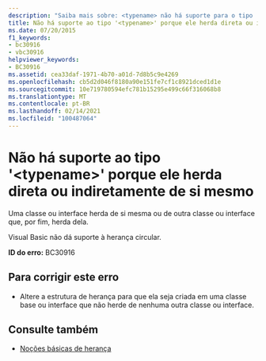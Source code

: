 ```yaml
---
description: "Saiba mais sobre: <typename> não há suporte para o tipo ' ' porque ele herda direta ou indiretamente de si mesmo"
title: Não há suporte ao tipo '<typename>' porque ele herda direta ou indiretamente de si mesmo
ms.date: 07/20/2015
f1_keywords:
- bc30916
- vbc30916
helpviewer_keywords:
- BC30916
ms.assetid: cea33daf-1971-4b70-a01d-7d8b5c9e4269
ms.openlocfilehash: cb5d2d046f8180a90e151fe7cf1c8921dced1d1e
ms.sourcegitcommit: 10e719780594efc781b15295e499c66f316068b8
ms.translationtype: MT
ms.contentlocale: pt-BR
ms.lasthandoff: 02/14/2021
ms.locfileid: "100487064"
---
```

# <a name="type-typename-is-not-supported-because-it-either-directly-or-indirectly-inherits-from-itself"></a>Não há suporte ao tipo '\<typename>' porque ele herda direta ou indiretamente de si mesmo

Uma classe ou interface herda de si mesma ou de outra classe ou interface que, por fim, herda dela.  
  
 Visual Basic não dá suporte à herança circular.  
  
 **ID do erro:** BC30916  
  
## <a name="to-correct-this-error"></a>Para corrigir este erro  
  
- Altere a estrutura de herança para que ela seja criada em uma classe base ou interface que não herde de nenhuma outra classe ou interface.  
  
## <a name="see-also"></a>Consulte também

- [Noções básicas de herança](../programming-guide/language-features/objects-and-classes/inheritance-basics.md)
